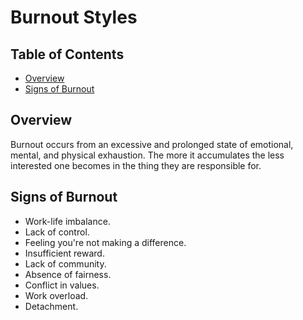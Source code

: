 # Burnout Styles

<!-- Tocer[start]: Auto-generated, don't remove. -->

## Table of Contents

  - [Overview](#overview)
  - [Signs of Burnout](#signs-of-burnout)

<!-- Tocer[finish]: Auto-generated, don't remove. -->

## Overview

Burnout occurs from an excessive and prolonged state of emotional, mental, and physical exhaustion.
The more it accumulates the less interested one becomes in the thing they are responsible for.

## Signs of Burnout

- Work-life imbalance.
- Lack of control.
- Feeling you're not making a difference.
- Insufficient reward.
- Lack of community.
- Absence of fairness.
- Conflict in values.
- Work overload.
- Detachment.
